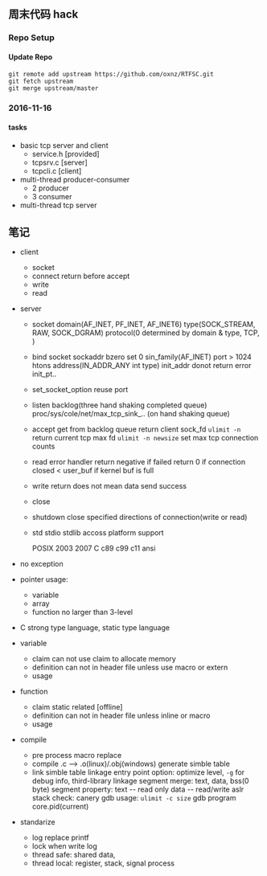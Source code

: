 ## 周末代码 hack

### Repo Setup

#### Update Repo

```shell
git remote add upstream https://github.com/oxnz/RTFSC.git
git fetch upstream
git merge upstream/master
```

### 2016-11-16

#### tasks

* basic tcp server and client
	* service.h [provided]
	* tcpsrv.c [server]
	* tcpcli.c [client]
* multi-thread producer-consumer
	* 2 producer
	* 3 consumer
* multi-thread tcp server


## 笔记
* client
  	* socket
  	* connect
  		return before accept
  	* write
  	* read
  
* server
	* socket
		domain(AF_INET, PF_INET, AF_INET6)
     		type(SOCK_STREAM, RAW, SOCK_DGRAM)
		protocol(0 determined by domain & type, TCP, )
  	* bind
		socket
		sockaddr
			bzero set 0
			sin_family(AF_INET)
			port
				> 1024
				htons
			address(IN_ADDR_ANY int type)
				init_addr donot return error
				init_pt..
	* set_socket_option
		reuse port
  	* listen
		backlog(three hand shaking completed queue)
		proc/sys/cole/net/max_tcp_sink_.. (on hand shaking queue)
 	* accept 
		get from backlog queue return client sock_fd
		`ulimit -n` return current tcp max fd 
		`ulimit -n newsize` set max tcp connection counts
  	* read
		error handler
		return negative if failed
		return 0 if connection closed
		< user_buf if kernel buf is full
  	* write
		return does not mean data send success
  	* close
	* shutdown
		close specified directions of connection(write or read)
  
  * std
  	stdio
	stdlib
	accoss platform support
	
	POSIX 2003 2007
	C c89 c99 c11 ansi
 * no exception
 * pointer usage:
 	* variable
	* array
	* function
	no larger than 3-level
	
 * C strong type language, static type language
 
 * variable 
 	* claim
		can not use claim to allocate memory
 	* definition
		can not in header file unless use macro or extern
	* usage
	
 * function
 	* claim
		static related [offline]
	* definition
		can not in header file unless inline or macro
	* usage
	
 * compile
 	* pre process
		macro replace
	* compile
		.c --> .o(linux)/.obj(windows)
		generate simble table
	* link
		simble table linkage
		entry point
		option: optimize level, `-g` for debug info,
		third-library linkage
		segment merge: text, data, bss(0 byte)
		segment property: text -- read only
				  data -- read/write
		aslr
		stack check: canery
		gdb usage:
		`ulimit -c size`
		gdb program core.pid(current)
 
 * standarize
 	* log replace printf
	* lock when write log
	* thread safe: shared data, 
	* thread local: register, stack, signal process
